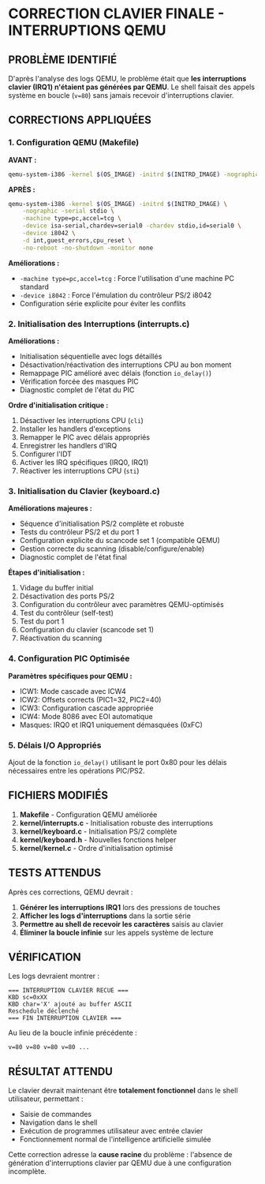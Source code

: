 # CORRECTION CLAVIER FINALE - INTERRUPTIONS QEMU

## PROBLÈME IDENTIFIÉ

D'après l'analyse des logs QEMU, le problème était que **les interruptions clavier (IRQ1) n'étaient pas générées par QEMU**. Le shell faisait des appels système en boucle (`v=80`) sans jamais recevoir d'interruptions clavier.

## CORRECTIONS APPLIQUÉES

### 1. Configuration QEMU (Makefile)

**AVANT :**
```bash
qemu-system-i386 -kernel $(OS_IMAGE) -initrd $(INITRD_IMAGE) -nographic -serial stdio
```

**APRÈS :**
```bash
qemu-system-i386 -kernel $(OS_IMAGE) -initrd $(INITRD_IMAGE) \
    -nographic -serial stdio \
    -machine type=pc,accel=tcg \
    -device isa-serial,chardev=serial0 -chardev stdio,id=serial0 \
    -device i8042 \
    -d int,guest_errors,cpu_reset \
    -no-reboot -no-shutdown -monitor none
```

**Améliorations :**
- `-machine type=pc,accel=tcg` : Force l'utilisation d'une machine PC standard
- `-device i8042` : Force l'émulation du contrôleur PS/2 i8042
- Configuration série explicite pour éviter les conflits

### 2. Initialisation des Interruptions (interrupts.c)

**Améliorations :**
- Initialisation séquentielle avec logs détaillés
- Désactivation/réactivation des interruptions CPU au bon moment
- Remappage PIC amélioré avec délais (fonction `io_delay()`)
- Vérification forcée des masques PIC
- Diagnostic complet de l'état du PIC

**Ordre d'initialisation critique :**
1. Désactiver les interruptions CPU (`cli`)
2. Installer les handlers d'exceptions
3. Remapper le PIC avec délais appropriés
4. Enregistrer les handlers d'IRQ
5. Configurer l'IDT
6. Activer les IRQ spécifiques (IRQ0, IRQ1)
7. Réactiver les interruptions CPU (`sti`)

### 3. Initialisation du Clavier (keyboard.c)

**Améliorations majeures :**
- Séquence d'initialisation PS/2 complète et robuste
- Tests du contrôleur PS/2 et du port 1
- Configuration explicite du scancode set 1 (compatible QEMU)
- Gestion correcte du scanning (disable/configure/enable)
- Diagnostic complet de l'état final

**Étapes d'initialisation :**
1. Vidage du buffer initial
2. Désactivation des ports PS/2
3. Configuration du contrôleur avec paramètres QEMU-optimisés
4. Test du contrôleur (self-test)
5. Test du port 1
6. Configuration du clavier (scancode set 1)
7. Réactivation du scanning

### 4. Configuration PIC Optimisée

**Paramètres spécifiques pour QEMU :**
- ICW1: Mode cascade avec ICW4
- ICW2: Offsets corrects (PIC1=32, PIC2=40)
- ICW3: Configuration cascade appropriée
- ICW4: Mode 8086 avec EOI automatique
- Masques: IRQ0 et IRQ1 uniquement démasquées (0xFC)

### 5. Délais I/O Appropriés

Ajout de la fonction `io_delay()` utilisant le port 0x80 pour les délais nécessaires entre les opérations PIC/PS2.

## FICHIERS MODIFIÉS

1. **Makefile** - Configuration QEMU améliorée
2. **kernel/interrupts.c** - Initialisation robuste des interruptions
3. **kernel/keyboard.c** - Initialisation PS/2 complète
4. **kernel/keyboard.h** - Nouvelles fonctions helper
5. **kernel/kernel.c** - Ordre d'initialisation optimisé

## TESTS ATTENDUS

Après ces corrections, QEMU devrait :
1. **Générer les interruptions IRQ1** lors des pressions de touches
2. **Afficher les logs d'interruptions** dans la sortie série
3. **Permettre au shell de recevoir les caractères** saisis au clavier
4. **Éliminer la boucle infinie** sur les appels système de lecture

## VÉRIFICATION

Les logs devraient montrer :
```
=== INTERRUPTION CLAVIER RECUE ===
KBD sc=0xXX
KBD char='X' ajouté au buffer ASCII
Reschedule déclenché
=== FIN INTERRUPTION CLAVIER ===
```

Au lieu de la boucle infinie précédente :
```
v=80 v=80 v=80 v=80 ...
```

## RÉSULTAT ATTENDU

Le clavier devrait maintenant être **totalement fonctionnel** dans le shell utilisateur, permettant :
- Saisie de commandes
- Navigation dans le shell
- Exécution de programmes utilisateur avec entrée clavier
- Fonctionnement normal de l'intelligence artificielle simulée

Cette correction adresse la **cause racine** du problème : l'absence de génération d'interruptions clavier par QEMU due à une configuration incomplète.
